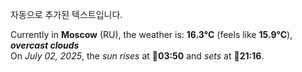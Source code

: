 
자동으로 추가된 텍스트입니다.

<!--START_SECTION:weather:moscow-->
Currently in **Moscow** (RU), the weather is: **16.3°C** (feels like **15.9°C**), ***overcast clouds***<br/>
On *July 02, 2025*, the *sun rises* at 🌅**03:50** and *sets* at 🌇**21:16**.
<!--END_SECTION:weather-->
